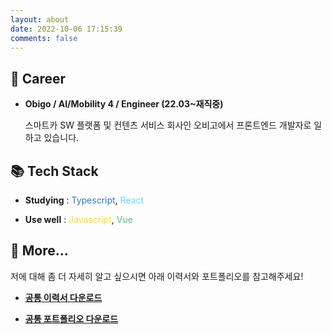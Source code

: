```yaml
---
layout: about
date: 2022-10-06 17:15:39
comments: false
---
```


## 🏢 Career

- **Obigo / AI/Mobility 4 / Engineer (22.03~재직중)**

  스마트카 SW 플랫폼 및 컨텐츠 서비스 회사인 오비고에서 프론트엔드 개발자로 일하고 있습니다.

## 📚 Tech Stack

- **Studying** : <span style="color: #3178C6;">Typescript</span>, <span style="color: #61DAFB;">React</span>

- **Use well** : <span style="color: #F7DF1E;">Javascript</span>, <span style="color: #4FC08D;">Vue</span>

## 🚀 More...

저에 대해 좀 더 자세히 알고 싶으시면 아래 이력서와 포트폴리오를 참고해주세요!

- **[공통 이력서 다운로드](https://drive.google.com/file/d/1hUEqHQgrrDG-se5cs5QdGnX8jft_nGWd/view?usp=sharing)**

- **[공통 포트폴리오 다운로드](https://drive.google.com/file/d/1m2ARcF43SsfCRS64U8R8378a6E_vXnXk/view?usp=sharing)**
